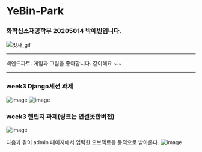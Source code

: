 # YeBin-Park
### 화학신소재공학부 20205014 박예빈입니다.
![멋사_gif](https://github.com/LikeLion-at-CAU-12th/YeBin-Park/assets/114918259/88b6c0fe-1a75-4844-9dfc-4abe03525b26)
***
백엔드파트. 게임과 그림을 좋아합니다. 같이해요 ~.~

***
### week3 Django세션 과제

![image](https://github.com/LikeLion-at-CAU-12th/YeBin-Park/assets/114918259/d7d11413-5b89-415c-b597-f76a4c09584b)
![image](https://github.com/LikeLion-at-CAU-12th/YeBin-Park/assets/114918259/a6280148-5a0d-47ce-8a80-c69fc1badd96)

### week3 챌린지 과제(링크는 연결못한버전)
![image](https://github.com/LikeLion-at-CAU-12th/YeBin-Park/assets/114918259/1813e965-e12a-4b76-b564-edcc67946acd)

다음과 같이 admin 페이지에서 입력한 오브젝트를 동적으로 받아온다.
![image](https://github.com/LikeLion-at-CAU-12th/YeBin-Park/assets/114918259/0c9b71e1-5ec2-4cf8-a3f6-58503c060d8d)

